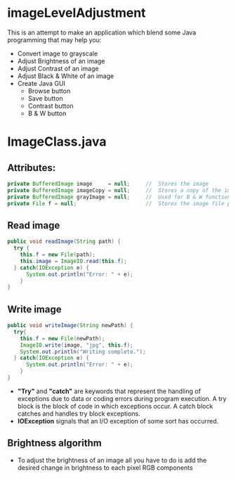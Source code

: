 # imageLevelAdjustment

This is an attempt to make an application which blend some Java programming that may help you:
  - Convert image to grayscale
  - Adjust Brightness of an image
  - Adjust Contrast of an image
  - Adjust Black & White of an image
  - Create Java GUI
    - Browse button
    - Save button
    - Contrast button
    - B & W button


# ImageClass.java

## Attributes:
```java
private BufferedImage image     = null;     //  Stores the image
private BufferedImage imageCopy = null;     //  Stores a copy of the image
private BufferedImage grayImage = null;     //  Used for B & W function
private File f = null;                      //  Stores the image file path
```
## Read image
```java
public void readImage(String path) {
  try {
    this.f = new File(path);
    this.image = ImageIO.read(this.f);
  } catch(IOException e) {
      System.out.println("Error: " + e);
    }
}
```
## Write image
```java
public void writeImage(String newPath) {
  try{
    this.f = new File(newPath);  
    ImageIO.write(image, "jpg", this.f);
    System.out.println("Writing complete.");
  } catch(IOException e) {
      System.out.println("Error: " + e);
    }
}
```
* **"Try"** and **"catch"** are keywords that represent the handling of exceptions due to data or coding errors during program execution. A try block is the block of code in which exceptions occur. A catch block catches and handles try block exceptions.
* **IOException** signals that an I/O exception of some sort has occurred.

## Brightness algorithm
* To adjust the brightness of an image all you have to do is add the desired change in brightness to each pixel RGB components
